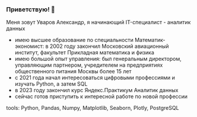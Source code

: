 ### Приветствую! 👋
Меня зовут Уваров Александр, я начинающий IT-специалист - аналитик данных
- имею высшее образование по специальности Математик-экономист: в 2002 году закончил Московский авиационный институт, факультет Прикладная математика и физика
- имею большой опыт управления: был генеральным директором, управляющим партнером, учредителем на предприятиях общественного питания Москвы более 15 лет
- с 2021 года начал интересоваться цифровыми профессиями и изучать Python, а затем SQL
- в 2023 году закончил курс Яндекс.Практикум Аналитик данных
- сейчас готов приступить к интересной работе по новой профессии

tools: Python, Pandas, Numpy, Matplotlib, Seaborn, Plotly, PostgreSQL
